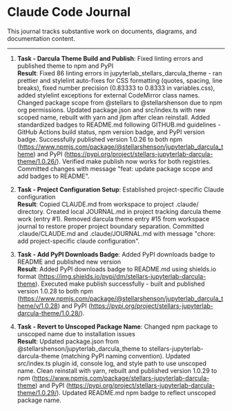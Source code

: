 # Claude Code Journal

This journal tracks substantive work on documents, diagrams, and documentation content.

---

1. **Task - Darcula Theme Build and Publish**: Fixed linting errors and published theme to npm and PyPI<br>
    **Result**: Fixed 86 linting errors in jupyterlab_stellars_darcula_theme - ran prettier and stylelint auto-fixes for CSS formatting (quotes, spacing, line breaks), fixed number precision (0.83333 to 0.8333 in variables.css), added stylelint exceptions for external CodeMirror class names. Changed package scope from @stellars to @stellarshenson due to npm org permissions. Updated package.json and src/index.ts with new scoped name, rebuilt with yarn and jlpm after clean reinstall. Added standardized badges to README.md following GITHUB.md guidelines - GitHub Actions build status, npm version badge, and PyPI version badge. Successfully published version 1.0.26 to both npm (https://www.npmjs.com/package/@stellarshenson/jupyterlab_darcula_theme) and PyPI (https://pypi.org/project/stellars-jupyterlab-darcula-theme/1.0.26/). Verified make publish now works for both registries. Committed changes with message "feat: update package scope and add badges to README".

2. **Task - Project Configuration Setup**: Established project-specific Claude configuration<br>
    **Result**: Copied CLAUDE.md from workspace to project .claude/ directory. Created local JOURNAL.md in project tracking darcula theme work (entry #1). Removed darcula theme entry #15 from workspace journal to restore proper project boundary separation. Committed .claude/CLAUDE.md and .claude/JOURNAL.md with message "chore: add project-specific claude configuration".

3. **Task - Add PyPI Downloads Badge**: Added PyPI downloads badge to README and published new version<br>
    **Result**: Added PyPI downloads badge to README.md using shields.io format (https://img.shields.io/pypi/dm/stellars-jupyterlab-darcula-theme). Executed make publish successfully - built and published version 1.0.28 to both npm (https://www.npmjs.com/package/@stellarshenson/jupyterlab_darcula_theme/v/1.0.28) and PyPI (https://pypi.org/project/stellars-jupyterlab-darcula-theme/1.0.28/).

4. **Task - Revert to Unscoped Package Name**: Changed npm package to unscoped name due to installation issues<br>
    **Result**: Updated package.json from @stellarshenson/jupyterlab_darcula_theme to stellars-jupyterlab-darcula-theme (matching PyPI naming convention). Updated src/index.ts plugin id, console log, and style path to use unscoped name. Clean reinstall with yarn, rebuilt and published version 1.0.29 to npm (https://www.npmjs.com/package/stellars-jupyterlab-darcula-theme) and PyPI (https://pypi.org/project/stellars-jupyterlab-darcula-theme/1.0.29/). Updated README.md npm badge to reflect unscoped package name.

